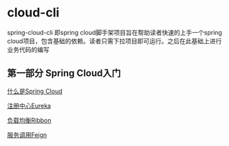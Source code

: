 # cloud-cli
spring-cloud-cli 即spring cloud脚手架项目旨在帮助读者快速的上手一个spring cloud项目，包含基础的依赖。读者只需下拉项目即可运行。之后在此基础上进行业务代码的编写
## 第一部分 Spring Cloud入门
[什么是Spring Cloud](https://github.com/keatsCoder/cloud-cli/blob/master/docs/%E4%BB%80%E4%B9%88%E6%98%AFSpringCloud.md)

[注册中心Eureka](https://github.com/keatsCoder/cloud-cli/blob/master/docs/SpringCloud%E4%BA%94%E5%A4%A7%E7%A5%9E%E5%85%BD%E4%B9%8BEureka-cnblog.md)

[负载均衡Ribbon](https://github.com/keatsCoder/cloud-cli/blob/master/docs/Ribbon.md)

[服务调用Feign](https://github.com/keatsCoder/cloud-cli/blob/master/docs/Feign.md)
